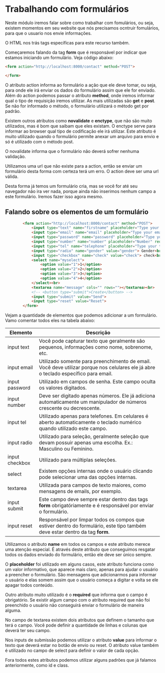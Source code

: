 # Trabalhando com formulários

Neste módulo iremos falar sobre como trabalhar com fomulários, ou seja, existem momentos em seu website que nós precisamos ocntruir fomulários, para que o usuario nos envie informações.

O HTML nos trás tags específicas para este recurso também.

Começaremos falando da tag **form** que é responsável por indicar que estamos iniciando um formulário. Veja código abaixo:

```html
<form action="http://localhost:8000/contact" method="POST">

</form>
```

O atributo action informa ao formulário a ação que ele deve tomar, ou seja, para onde ele irá enviar os dados do formulário assim que ele for enviado. Além do action podemos passar o atributo **method**, onde iremos informar qual o tipo de requisição iremos utilizar. As mais utilizadas são **get** e **post**. Se não for informado o método, o formulário utilizará o método get por padrão.

Existem outros atributos como **novalidate** e **enctype**, que não são muito utilizados, mas é bom que saibam que eles existam. O enctype serve para informar ao browser qual tipo de codificação ele irá utilizar. Este atributo é muito utilizado quando o formulário permite anexar um arquivo para envio e só é utilizado com o método post.

O novalidate informa que o formulário não deverá sofrer nenhuma validação.

Utilizamos uma url que não existe para a action, então se enviar um formulário desta forma com certeza terá um erro. O action deve ser uma url válida.

Desta forma já temos um formulário cria, mas se você for até seu navegador não ira ver nada, porque ainda não inserimos nenhum campo a este formulário. Iremos fazer isso agora mesmo.

## Falando sobre os elementos de um formulário

```html
        <form action="http://localhost:8000/contact" method="POST">
            <input type="text" name="firstname" placeholder="Type your firstname:" required><br>
            <input type="email" name="email" placeholder="Type your email:" required><br>
            <input type="password" name="password" placeholder="Type your password:" required><br>
            <input type="number" name="number" placeholder="Number" required><br>
            <input type="tel" name="telephone" placeholder="Type your telephone:" required><br>
            <input type="radio" name="gender" value="gender"> Gender<br>
            <input type="checkbox" name="check" value="check"> check<br>
            <select name="myselect">
                <option value="1">1</option>
                <option value="2">2</option>
                <option value="3">3</option>
                <option value="4">4</option>
            </select><br>
            <textarea name="message" cols="" rows=""></textarea><br>
            <!-- <button type="submit">Create</button> -->
            <input type="submit" value="Send">
            <input type="reset" value="Reset">
        </form>
```

Vejam a quantidade de elementos que podemos adicionar a um formulário. Vamo comentar todos eles na tabela abaixo:

Elemento | Descrição
------------ | --------------
input text | Você pode capturar texto que geralmente são pequenos, informações como nome, sobrenome, etc.
input email | Utilizado somente para preenchimento de email. Você deve utilizar porque nos celulares ele já abre o teclado específico para email.
input password | Utilizado em campos de senha. Este campo oculta os valores digitados.
input number | Deve ser digitado apenas números. Ele já adiciona automaticamente um manipulador de números crescente ou decrescente.
input tel | Utilizado apenas para telefones. Em celulares é aberto automaticamente o teclado numérico quando utilizado este campo.
input radio | Utilizado para seleção, geralmente seleção que devam possuir apenas uma escolha. Ex.: Masculino ou Feminino.
input checkbox | Utilizado para múltiplas seleções.
select | Existem opções internas onde o usuário clicando pode selecionar uma das opções internas.
textarea | Utilizada para campos de texto maiores, como mensagens de emails, por exemplo.
input submit | Este campo deve sempre estar dentro das tags **form** obrigatóriamente e é responsável por enviar o formulário.
input reset | Responsável por limpar todos os compos que estiver dentro do formulário, este tipo também deve estar dentro da tag **form**.

Utilizamos o atributo **name** em todos os campos e este atributo merece uma atenção especial. É através deste atributo que conseguimos resgatar todos os dados enviado do formulário, então ele deve ser único sempre.

O **placeholder** foi utilizado em alguns casos, este atributo funciona como um valor informativo, que aparece mais claro, apenas para ajudar o usuário a preencher o formulário. São mensagens que adicionarmos para informar o usuário e elas somem assim que o usuário começa a digitar e volta se ele apagar todos conteúdo.

Outro atributo muito utilizado é o **required** que informa que o campo é obrigatório. Se existir algum campo com o atributo required que não foi preenchido o usuário não conseguirá enviar o formulário de maneira alguma.

No campo de textarea existem dois atributos que definem o tamanho que terá o campo. Você pode definir a quantidade de linhas e colunas que deverá ter seu campo.

Nos inputs de submissão podemos utilizar o atributo **value** para informar o texto que deverá estar no botão de envio ou reset. O atributo value também é utilizado no campo de select para definir o valor de cada opção.

Fora todos estes atributos podemos utilizar alguns padrões que já falamos anteriormente, como id e class.